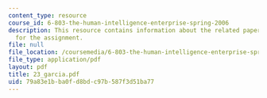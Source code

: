 ```yaml
---
content_type: resource
course_id: 6-803-the-human-intelligence-enterprise-spring-2006
description: This resource contains information about the related paper and the guidelines
  for the assignment.
file: null
file_location: /coursemedia/6-803-the-human-intelligence-enterprise-spring-2006/79a83e1bba0fd8bdc97b587f3d51ba77_23_garcia.pdf
file_type: application/pdf
layout: pdf
title: 23_garcia.pdf
uid: 79a83e1b-ba0f-d8bd-c97b-587f3d51ba77
---
```

